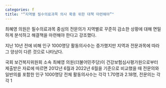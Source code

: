 ```yaml
---
categories: f
title: "“지역별 필수의료과목 의사 확충 위한 대책 마련해야”"
---
```

최혜영 의원은&nbsp;필수의료과목 중심의 전문의가 지역별로 꾸준히 감소한 상황에 대해 면밀하게 분석하고 해결책을 마련해야 한다고 강조했다.



지난 10년 전에 비해 인구 1000명당 활동의사수는 증가했지만 지역과 전문과목에 따라 그 양상이 다른 것으로 나타났다.

국회 보건복지위원회 소속 최혜영 의원(더불어민주당)이 건강보험심사평가원으로부터 제출받은 자료에 따르면 2012년 6월과 2022년 6월을 기준으로 비교했을 때 전문의와 일반의를 포함한 인구 1000명당 전체 활동의사수는 각각 1.70명과 2.18명, 전문의는 각각 1